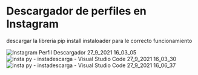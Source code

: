# Descargador de perfiles en Instagram
descargar la libreria pip install instaloader para le correcto funcionamiento 

![Instagram Perfil Descargador 27_9_2021 16_03_05](https://user-images.githubusercontent.com/77991838/134978033-a1080967-d3f4-4a48-89c1-f6068d214a0d.png)
![insta py - instadescarga - Visual Studio Code 27_9_2021 16_03_30](https://user-images.githubusercontent.com/77991838/134978041-cd7d60de-3c91-49c2-8065-fd69546f2a80.png)
![insta py - instadescarga - Visual Studio Code 27_9_2021 16_06_37](https://user-images.githubusercontent.com/77991838/134978050-65e506e5-4041-4d26-82ab-a9fc2a2bec8c.png)
